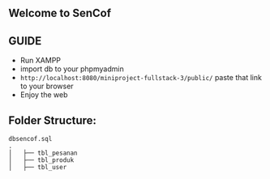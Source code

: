## Welcome to SenCof

## GUIDE

- Run XAMPP
- import db to your phpmyadmin
- `http://localhost:8080/miniproject-fullstack-3/public/` paste that link to your browser
- Enjoy the web

## Folder Structure:

    dbsencof.sql
    .
    │   ├── tbl_pesanan
    │   ├── tbl_produk
    │   ├── tbl_user
